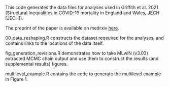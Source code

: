This code generates the data files for analyses used in Griffith et al. 2021 (Structural Inequalities in COVID-19 mortality in England and Wales, <a href="https://jech.bmj.com/content/75/12/1165">JECH</a> [JECH]).

The preprint of the paper is available on medrxiv [here]("medrxiv.org/content/10.1101/2021.02.15.21251771v1").

00_data_reshaping.R constructs the dataset reqeuired for the analyses, and contains links to the locations of the data itself. 

fig_generation_revisions.R demonstrates how to take MLwiN (v3.03) extracted MCMC chain output and use them to construct the results (and supplemental results) figures. 

multilevel_example.R contains the code to generate the multilevel example in Figure 1.
